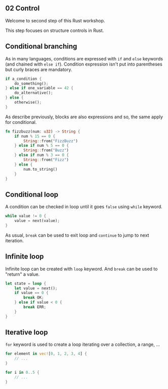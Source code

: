 02 Control
----------

Welcome to second step of this Rust workshop.

This step focuses on structure controls in Rust.

## Conditional branching

As in many languages, conditions are expressed with `if` and `else` keywords (and chained with `else if`). Condition expression isn't put into parentheses but curly braces are mandatory.

```rust
if a_condition {
    do_something();
} else if one_variable == 42 {
    do_alternative();
} else {
    otherwise();
}
```

As describe previously, blocks are also expressions and so, the same apply for conditional.

```rust
fn fizzbuzz(num: u32) -> String {
    if num % 15 == 0 {
        String::from("FizzBuzz")
    } else if num % 5 == 0 {
        String::from("Buzz")
    } else if num % 3 == 0 {
        String::from("Fizz")
    } else {
        num.to_string()
    }
}
```

## Conditional loop

A condition can be checked in loop until it goes `false` using `while` keyword.

```rust
while value != 0 {
    value = next(value);
}
```

As usual, `break` can be used to exit loop and `continue` to jump to next iteration.

## Infinite loop

Infinite loop can be created with `loop` keyword. And `break` can be used to "return" a value.

```rust
let state = loop {
    let value = next();
    if value == 0 {
        break OK;
    } else if value < 0 {
        break ERR;
    }
}
```

## Iterative loop

`for` keyword is used to create a loop iterating over a collection, a range, ...

```rust
for element in vec![0, 1, 2, 3, 4] {
    // ...
}

for i in 0..5 {
    // ...
}
```
